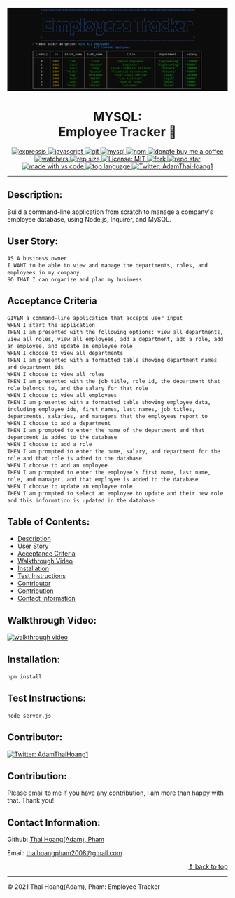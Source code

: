 ![Employee Tracker](./assets/employees-tracker.png)
<h1 align="center"> MYSQL: 
<br>Employee Tracker 👋</h1>
<p align="center">
  <a href="#">
  <img alt="expressjs" src="https://img.shields.io/badge/Express.js-404D59?style=for-the-badge" target="_blank" />
  <a href="#">
  <img alt="javascript" src="https://img.shields.io/badge/JavaScript-F7DF1E?style=for-the-badge&logo=javascriptlogoColor=black"
  <a href="#">
  <img alt="git" src="https://img.shields.io/badge/Git-F05032?style=for-the-badge&logo=git&logoColor=white"
  <a href="#">
  <img alt="mysql" src="https://img.shields.io/badge/MySQL-005C84?style=for-the-badge&logo=mysql&logoColor=white"
  <a href="#">
  <img alt="npm" src="https://img.shields.io/badge/npm-CB3837?style=for-the-badge&logo=npm&logoColor=white"

  <br>
  <a href="https://www.buymeacoffee.com/adampham123">
  <img alt="donate buy me a coffee" src="https://img.shields.io/badge/buy%20me%20a%20coffee-donate-yellow.svg?style=flat-square" target="_blank" />
  <a href="#">
  <img alt="watchers" src="https://img.shields.io/github/watchers/ThiHoangPham/employee-management-system?color=%2346b946&style=flat-square" target="_blank" />
  <a href="#">
  <img alt="rep size" src="https://img.shields.io/github/repo-size/ThiHoangPham/employee-management-system?style=flat-square" target="_blank" />
  <a href="https://github.com/ThiHoangPham/employee-management-system/blob/main/LICENSE">
  <img alt="License: MIT" src="https://img.shields.io/badge/license-Apache-yellow.svg?style=flat-square" target="_blank" />
  </a>
  <a href="#">
  <img alt="fork" src="https://img.shields.io/github/forks/ThiHoangPham/employee-management-system.svg?style=flat-square" target="_blank" />
  <a href="#">
  <img alt="repo star" src="https://img.shields.io/github/stars/ThiHoangPham/employee-management-system?color=%23ff00bf&style=flat-square" target="_blank" />
  </a>
  <a href="#">
  <img alt="made with vs code" src="https://img.shields.io/badge/Made%20for-VSCode-1f425f.svg?style=flat-square" target="_blank" />
  </a>
  <a href="#">
  <img alt="top language" src="https://img.shields.io/github/languages/top/ThiHoangPham/employee-management-system?color=%23ff4000&style=flat-square" target="_blank" />
  </a>
  <a href="https://twitter.com/AdamThaiHoang1">
  <img alt="Twitter: AdamThaiHoang1" src="https://img.shields.io/twitter/follow/AdamThaiHoang1?logo=twitter&style=flat-square" target="_blank" />
  </a>
</p>
<hr>

## Description:
Build a command-line application from scratch to manage a company's employee database, using Node.js, Inquirer, and MySQL.

## User Story:
```
AS A business owner
I WANT to be able to view and manage the departments, roles, and employees in my company
SO THAT I can organize and plan my business
```
## Acceptance Criteria
```
GIVEN a command-line application that accepts user input
WHEN I start the application
THEN I am presented with the following options: view all departments, view all roles, view all employees, add a department, add a role, add an employee, and update an employee role
WHEN I choose to view all departments
THEN I am presented with a formatted table showing department names and department ids
WHEN I choose to view all roles
THEN I am presented with the job title, role id, the department that role belongs to, and the salary for that role
WHEN I choose to view all employees
THEN I am presented with a formatted table showing employee data, including employee ids, first names, last names, job titles, departments, salaries, and managers that the employees report to
WHEN I choose to add a department
THEN I am prompted to enter the name of the department and that department is added to the database
WHEN I choose to add a role
THEN I am prompted to enter the name, salary, and department for the role and that role is added to the database
WHEN I choose to add an employee
THEN I am prompted to enter the employee’s first name, last name, role, and manager, and that employee is added to the database
WHEN I choose to update an employee role
THEN I am prompted to select an employee to update and their new role and this information is updated in the database
```
## Table of Contents:
- [Description](#description)
- [User Story](#user-story)
- [Acceptance Criteria](#acceptance-criteria)
- [Walkthrough Video](#walkthrough-video)
- [Installation](#installation)
- [Test Instructions](#test-instructions)
- [Contributor](#contributor)
- [Contribution](#contribution)
- [Contact Information](#contact-information)

## Walkthrough Video: 
<a href="https://watch.screencastify.com/v/XKr8K5XFcqDU5NCiBB8j">
  <img alt="walkthrough video" src="https://img.shields.io/badge/Demo-Video-FF0000?style=for-the-badge&logo=youtube&logoColor=white"  target="_blank" />
  </a>

## Installation:
`npm install`

## Test Instructions:
`node server.js`

## Contributor:
<a href="https://github.com/ThiHoangPham">
  <img alt="Twitter: AdamThaiHoang1" src="https://contrib.rocks/image?repo=ThiHoangPham/team-profile-generator-adam-homework10" target="_blank" />
  </a>

## Contribution:
Please email to me if you have any contribution, I am more than happy with that. Thank you!

## Contact Information:

Github: [Thai Hoang(Adam), Pham](https://github.com/ThiHoangPham)

Email: thaihoangpham2008@gmail.com

<p align ="right"><a href="#">↥ back to top</a></p>

- - -

© 2021 Thai Hoang(Adam), Pham: Employee Tracker